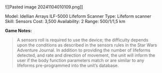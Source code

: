 ![[Pasted image 20241104010109.png]]

Model: Idellian Arrays ILF-5000 Lifeform Scanner
Type: Lifeform scanner
Skill: Sensors
Cost: 3,500
Availability: 2
Range: 500/1/1,5 km

**Game Notes:** 
> A sensors roll is required to use the device; the difficulty depends upon the conditions as described in the sensors rules in the Star Wars Adventure Journal. In addition to providing the number of lifeforms detected, and rate and direction of movement, the unit will inform the user if the body function parameters match or are similar to any lifeforms pre-programmed into the unit’s database.